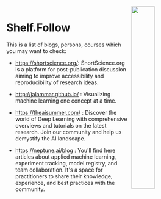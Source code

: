 <img src="https://github.com/IKJ1992/Shelf/blob/master/images/logo.PNG" width="35%" height="35%" align="right" />

# Shelf.Follow
This is a list of blogs, persons, courses which you may want to check:

- https://shortscience.org/: ShortScience.org is a platform for post-publication discussion aiming to improve accessibility and reproducibility of research ideas.

- http://jalammar.github.io/ : Visualizing machine learning one concept at a time.

- https://theaisummer.com/ : Discover the world of Deep Learning with comprehensive overviews and tutorials on the latest research. Join our community and help us demystify the AI landscape.

- https://neptune.ai/blog : You'll find here articles about applied machine learning, experiment tracking, model registry, and team collaboration. It's a space for practitioners to share their knowledge, experience, and best practices with the community.


